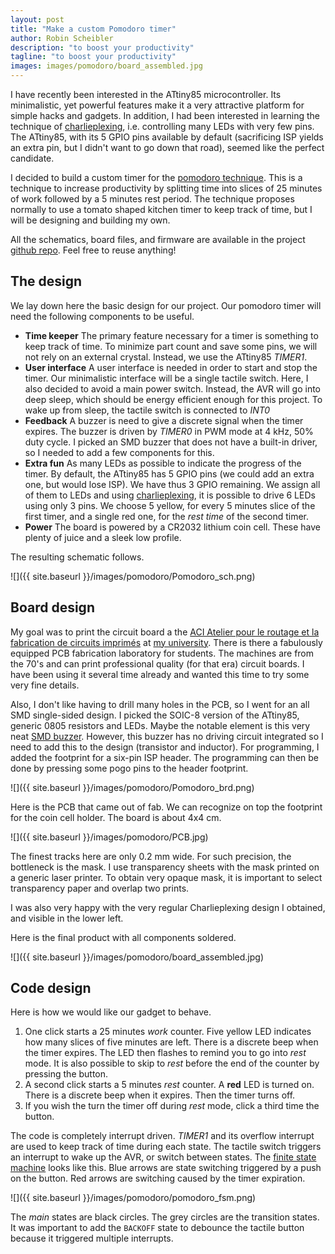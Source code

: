 ```yaml
---
layout: post
title: "Make a custom Pomodoro timer"
author: Robin Scheibler
description: "to boost your productivity"
tagline: "to boost your productivity"
images: images/pomodoro/board_assembled.jpg
---
```


I have recently been interested in the ATtiny85 microcontroller. Its minimalistic,
yet powerful features make it a very attractive platform for simple hacks and gadgets.
In addition, I had been interested in learning the technique of
[charlieplexing](https://en.wikipedia.org/wiki/Charlieplexing), i.e. controlling
many LEDs with very few pins. The ATtiny85, with its 5 GPIO pins available by default
(sacrificing ISP yields an extra pin, but I didn't want to go down that road), seemed
like the perfect candidate.

I decided to build a custom timer for the 
[pomodoro technique](http://pomodorotechnique.com/). This is a technique to increase
productivity by splitting time into slices of 25 minutes of work followed by a 5 minutes
rest period. The technique proposes normally to use a tomato shaped kitchen
timer to keep track of time, but I will be designing and building my own.

All the schematics, board files, and firmware are available in the project 
[github repo](https://github.com/fakufaku/Pomodoro). Feel free to reuse anything!

The design
----------

We lay down here the basic design for our project. Our pomodoro timer will need
the following components to be useful.

* __Time keeper__ The primary feature necessary for a timer is something to keep
    track of time. To minimize part count and save some pins, we will not rely on
    an external crystal. Instead, we use the ATtiny85 _TIMER1_.
* __User interface__ A user interface is needed in order to start and stop the timer.
    Our minimalistic interface will be a single tactile switch. Here, I also decided
    to avoid a main power switch. Instead, the AVR will go into deep sleep, which
    should be energy efficient enough for this project. To wake up from sleep, the
    tactile switch is connected to _INT0_
* __Feedback__ A buzzer is need to give a discrete signal when the timer
    expires. The buzzer is driven by _TIMER0_ in PWM mode at 4 kHz, 50% duty
    cycle. I picked an SMD buzzer that does not have a built-in driver, so I
    needed to add a few components for this.
* __Extra fun__ As many LEDs as possible to indicate the progress of the timer.
    By default, the ATtiny85 has 5 GPIO pins (we could add an extra one, but
    would lose ISP).  We have thus 3 GPIO remaining.   We assign all of them to
    LEDs and using [charlieplexing](https://en.wikipedia.org/wiki/Charlieplexing), 
    it is possible to drive 6 LEDs using only 3 pins. We choose 5 yellow, for
    every 5 minutes slice of the first timer, and a single red one, for the _rest
    time_ of the second timer.
* __Power__ The board is powered by a CR2032 lithium coin cell. These have plenty
    of juice and a sleek low profile.

The resulting schematic follows.

![]({{ site.baseurl }}/images/pomodoro/Pomodoro_sch.png)

Board design
------------

My goal was to print the circuit board a the 
[ACI Atelier pour le routage et la fabrication de circuits imprimés](http://sti-ateliers.epfl.ch/page-19942.html)
at [my university](http://www.epfl.ch). There is there a fabulously equipped PCB
fabrication laboratory for students. The machines are from the 70's and can print
professional quality (for that era) circuit boards. I have been using it several
time already and wanted this time to try some very fine details.

Also, I don't like having to drill many holes in the PCB, so I went for an all
SMD single-sided design. I picked the SOIC-8 version of the ATtiny85, generic
0805 resistors and LEDs.  Maybe the notable element is this very neat [SMD
buzzer](http://www.mouser.com/ProductDetail/Kobitone/254-PB501-ROX/?qs=%2fha2pyFaduio21Wb3%2fEgDw7Itv2u2RCUk%252bCSGDldQmgXvX6wRiKaqw%3d%3d).
However, this buzzer has no driving circuit integrated so I need to add this to
the design (transistor and inductor). For programming, I added the footprint for
a six-pin ISP header. The programming can then be done by pressing some pogo pins
to the header footprint.

![]({{ site.baseurl }}/images/pomodoro/Pomodoro_brd.png)

Here is the PCB that came out of fab. We can recognize on top the footprint
for the coin cell holder. The board is about 4x4 cm.

![]({{ site.baseurl }}/images/pomodoro/PCB.jpg)

The finest tracks here are only 0.2 mm wide. For such precision, the bottleneck
is the mask. I use transparency sheets with the mask printed on a generic laser
printer. To obtain very opaque mask, it is important to select transparency
paper and overlap two prints.

I was also very happy with the very regular Charlieplexing design I obtained, and
visible in the lower left.


Here is the final product with all components soldered.

![]({{ site.baseurl }}/images/pomodoro/board_assembled.jpg)

Code design
-----------

Here is how we would like our gadget to behave.

1. One click starts a 25 minutes _work_ counter. Five yellow LED indicates how
  many slices of five minutes are left. There is a discrete beep when the timer
  expires. The LED then flashes to remind you to go into _rest_ mode.
  It is also possible to skip to _rest_ before the end of the counter by pressing
  the button.
2. A second click starts a 5 minutes _rest_ counter. A **red** LED is turned on.
  There is a discrete beep when it expires. Then the timer turns off.
3. If you wish the turn the timer off during _rest_ mode, click a third time the button.

The code is completely interrupt driven. _TIMER1_ and its overflow interrupt
are used to keep track of time during each state. The tactile switch triggers
an interrupt to wake up the AVR, or switch between states. The [finite state
machine](https://en.wikipedia.org/wiki/Finite-state_machine) looks like this.
Blue arrows are state switching triggered by a push on the button. Red arrows
are switching caused by the timer expiration.

![]({{ site.baseurl }}/images/pomodoro/pomodoro_fsm.png)

The _main_ states are black circles. The grey circles are the transition states.
It was important to add the `BACKOFF` state to debounce the tactile button because it triggered multiple interrupts.


